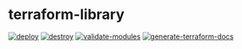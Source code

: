 # terraform-library

[![deploy](https://github.com/christosgalano/terraform-library/actions/workflows/deploy.yaml/badge.svg?branch=main)](https://github.com/christosgalano/terraform-library/actions/workflows/deploy.yaml)
[![destroy](https://github.com/christosgalano/terraform-library/actions/workflows/destroy.yaml/badge.svg?branch=main)](https://github.com/christosgalano/terraform-library/actions/workflows/destroy.yaml)
[![validate-modules](https://github.com/christosgalano/terraform-library/actions/workflows/validate_modules.yaml/badge.svg?branch=main)](https://github.com/christosgalano/terraform-library/actions/workflows/validate_modules.yaml)
[![generate-terraform-docs](https://github.com/christosgalano/terraform-library/actions/workflows/generate_terraform_docs.yaml/badge.svg?branch=main)](https://github.com/christosgalano/terraform-library/actions/workflows/generate_terraform_docs.yaml)

<!-- TODO: add documentation about the workflows and their usage and also give example of flow with pr and the push or workflow dispatch -->